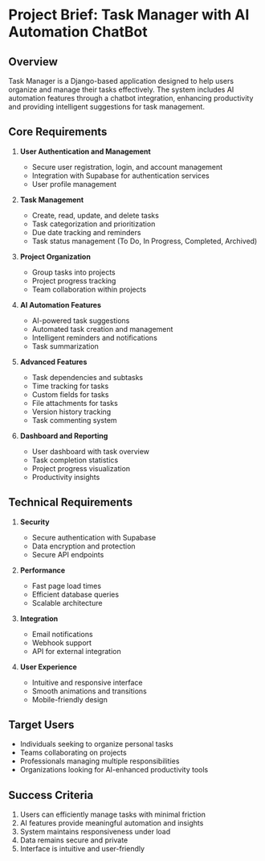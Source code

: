 # Project Brief: Task Manager with AI Automation ChatBot

## Overview

Task Manager is a Django-based application designed to help users organize and manage their tasks effectively. The system includes AI automation features through a chatbot integration, enhancing productivity and providing intelligent suggestions for task management.

## Core Requirements

1. **User Authentication and Management**
   - Secure user registration, login, and account management
   - Integration with Supabase for authentication services
   - User profile management

2. **Task Management**
   - Create, read, update, and delete tasks
   - Task categorization and prioritization
   - Due date tracking and reminders
   - Task status management (To Do, In Progress, Completed, Archived)

3. **Project Organization**
   - Group tasks into projects
   - Project progress tracking
   - Team collaboration within projects

4. **AI Automation Features**
   - AI-powered task suggestions
   - Automated task creation and management
   - Intelligent reminders and notifications
   - Task summarization

5. **Advanced Features**
   - Task dependencies and subtasks
   - Time tracking for tasks
   - Custom fields for tasks
   - File attachments for tasks
   - Version history tracking
   - Task commenting system

6. **Dashboard and Reporting**
   - User dashboard with task overview
   - Task completion statistics
   - Project progress visualization
   - Productivity insights

## Technical Requirements

1. **Security**
   - Secure authentication with Supabase
   - Data encryption and protection
   - Secure API endpoints

2. **Performance**
   - Fast page load times
   - Efficient database queries
   - Scalable architecture

3. **Integration**
   - Email notifications
   - Webhook support
   - API for external integration

4. **User Experience**
   - Intuitive and responsive interface
   - Smooth animations and transitions
   - Mobile-friendly design

## Target Users

- Individuals seeking to organize personal tasks
- Teams collaborating on projects
- Professionals managing multiple responsibilities
- Organizations looking for AI-enhanced productivity tools

## Success Criteria

1. Users can efficiently manage tasks with minimal friction
2. AI features provide meaningful automation and insights
3. System maintains responsiveness under load
4. Data remains secure and private
5. Interface is intuitive and user-friendly 